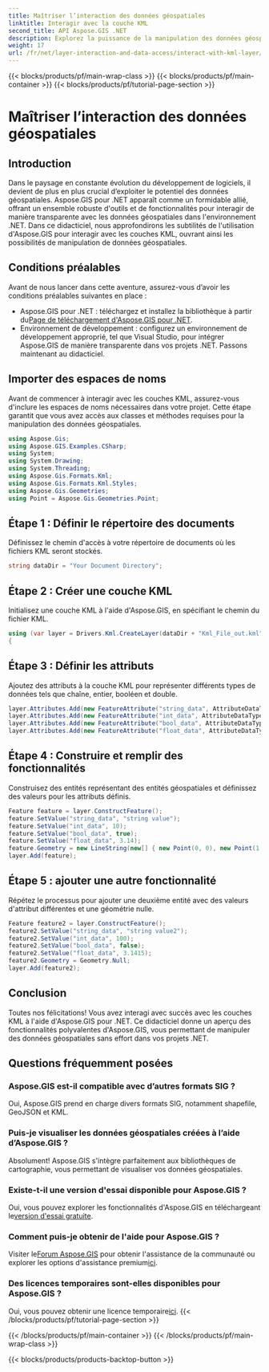 ```yaml
---
title: Maîtriser l’interaction des données géospatiales
linktitle: Interagir avec la couche KML
second_title: API Aspose.GIS .NET
description: Explorez la puissance de la manipulation des données géospatiales dans .NET avec Aspose.GIS. Guide étape par étape pour interagir avec les couches KML. Téléchargez votre essai gratuit maintenant !
weight: 17
url: /fr/net/layer-interaction-and-data-access/interact-with-kml-layer/
---
```


{{< blocks/products/pf/main-wrap-class >}}
{{< blocks/products/pf/main-container >}}
{{< blocks/products/pf/tutorial-page-section >}}

# Maîtriser l’interaction des données géospatiales

## Introduction
Dans le paysage en constante évolution du développement de logiciels, il devient de plus en plus crucial d’exploiter le potentiel des données géospatiales. Aspose.GIS pour .NET apparaît comme un formidable allié, offrant un ensemble robuste d'outils et de fonctionnalités pour interagir de manière transparente avec les données géospatiales dans l'environnement .NET. Dans ce didacticiel, nous approfondirons les subtilités de l'utilisation d'Aspose.GIS pour interagir avec les couches KML, ouvrant ainsi les possibilités de manipulation de données géospatiales.
## Conditions préalables
Avant de nous lancer dans cette aventure, assurez-vous d’avoir les conditions préalables suivantes en place :
-  Aspose.GIS pour .NET : téléchargez et installez la bibliothèque à partir du[Page de téléchargement d'Aspose.GIS pour .NET](https://releases.aspose.com/gis/net/).
- Environnement de développement : configurez un environnement de développement approprié, tel que Visual Studio, pour intégrer Aspose.GIS de manière transparente dans vos projets .NET.
Passons maintenant au didacticiel.
## Importer des espaces de noms
Avant de commencer à interagir avec les couches KML, assurez-vous d'inclure les espaces de noms nécessaires dans votre projet. Cette étape garantit que vous avez accès aux classes et méthodes requises pour la manipulation des données géospatiales.
```csharp
using Aspose.Gis;
using Aspose.GIS.Examples.CSharp;
using System;
using System.Drawing;
using System.Threading;
using Aspose.Gis.Formats.Kml;
using Aspose.Gis.Formats.Kml.Styles;
using Aspose.Gis.Geometries;
using Point = Aspose.Gis.Geometries.Point;
```
## Étape 1 : Définir le répertoire des documents
Définissez le chemin d'accès à votre répertoire de documents où les fichiers KML seront stockés.
```csharp
string dataDir = "Your Document Directory";
```
## Étape 2 : Créer une couche KML
Initialisez une couche KML à l'aide d'Aspose.GIS, en spécifiant le chemin du fichier KML.
```csharp
using (var layer = Drivers.Kml.CreateLayer(dataDir + "Kml_File_out.kml"))
{
```
## Étape 3 : Définir les attributs
Ajoutez des attributs à la couche KML pour représenter différents types de données tels que chaîne, entier, booléen et double.
```csharp
layer.Attributes.Add(new FeatureAttribute("string_data", AttributeDataType.String));
layer.Attributes.Add(new FeatureAttribute("int_data", AttributeDataType.Integer));
layer.Attributes.Add(new FeatureAttribute("bool_data", AttributeDataType.Boolean));
layer.Attributes.Add(new FeatureAttribute("float_data", AttributeDataType.Double));
```
## Étape 4 : Construire et remplir des fonctionnalités
Construisez des entités représentant des entités géospatiales et définissez des valeurs pour les attributs définis.
```csharp
Feature feature = layer.ConstructFeature();
feature.SetValue("string_data", "string value");
feature.SetValue("int_data", 10);
feature.SetValue("bool_data", true);
feature.SetValue("float_data", 3.14);
feature.Geometry = new LineString(new[] { new Point(0, 0), new Point(1, 1) });
layer.Add(feature);
```
## Étape 5 : ajouter une autre fonctionnalité
Répétez le processus pour ajouter une deuxième entité avec des valeurs d'attribut différentes et une géométrie nulle.
```csharp
Feature feature2 = layer.ConstructFeature();
feature2.SetValue("string_data", "string value2");
feature2.SetValue("int_data", 100);
feature2.SetValue("bool_data", false);
feature2.SetValue("float_data", 3.1415);
feature2.Geometry = Geometry.Null;
layer.Add(feature2);
```
## Conclusion
Toutes nos félicitations! Vous avez interagi avec succès avec les couches KML à l'aide d'Aspose.GIS pour .NET. Ce didacticiel donne un aperçu des fonctionnalités polyvalentes d'Aspose.GIS, vous permettant de manipuler des données géospatiales sans effort dans vos projets .NET.
## Questions fréquemment posées
### Aspose.GIS est-il compatible avec d’autres formats SIG ?
Oui, Aspose.GIS prend en charge divers formats SIG, notamment shapefile, GeoJSON et KML.
### Puis-je visualiser les données géospatiales créées à l’aide d’Aspose.GIS ?
Absolument! Aspose.GIS s'intègre parfaitement aux bibliothèques de cartographie, vous permettant de visualiser vos données géospatiales.
### Existe-t-il une version d'essai disponible pour Aspose.GIS ?
 Oui, vous pouvez explorer les fonctionnalités d'Aspose.GIS en téléchargeant le[version d'essai gratuite](https://releases.aspose.com/).
### Comment puis-je obtenir de l'aide pour Aspose.GIS ?
 Visiter le[Forum Aspose.GIS](https://forum.aspose.com/c/gis/33) pour obtenir l'assistance de la communauté ou explorer les options d'assistance premium[ici](https://purchase.aspose.com/buy).
### Des licences temporaires sont-elles disponibles pour Aspose.GIS ?
 Oui, vous pouvez obtenir une licence temporaire[ici](https://purchase.aspose.com/temporary-license/).
{{< /blocks/products/pf/tutorial-page-section >}}

{{< /blocks/products/pf/main-container >}}
{{< /blocks/products/pf/main-wrap-class >}}

{{< blocks/products/products-backtop-button >}}
